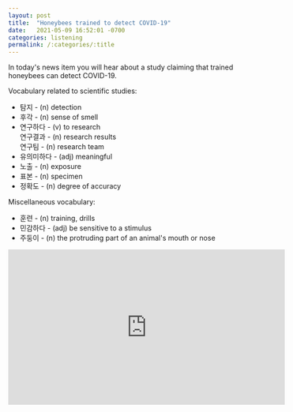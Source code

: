 ```yaml
---
layout: post
title:  "Honeybees trained to detect COVID-19"
date:   2021-05-09 16:52:01 -0700
categories: listening
permalink: /:categories/:title
---
```

In today's news item you will hear about a study claiming that trained honeybees can detect COVID-19.

Vocabulary related to scientific studies:
* 탐지 - (n) detection
* 후각 - (n) sense of smell
* 연구하다 - (v) to research <br>
  연구결과 - (n) research results <br>
  연구팀 - (n) research team
* 유의미하다 - (adj) meaningful
* 노출 - (n) exposure
* 표본 - (n) specimen
* 정확도 - (n) degree of accuracy

Miscellaneous vocabulary:
* 훈련 - (n) training, drills
* 민감하다 - (adj) be sensitive to a stimulus
* 주둥이 - (n) the protruding part of an animal's mouth or nose

<iframe width="560" height="315" src="https://www.youtube.com/embed/ekvAjveVhCg" title="YouTube video player" frameborder="0" allow="accelerometer; autoplay; clipboard-write; encrypted-media; gyroscope; picture-in-picture" allowfullscreen></iframe>
